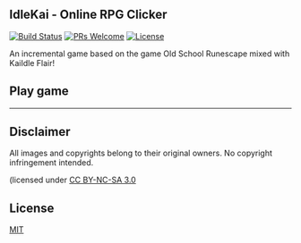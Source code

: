 ﻿## IdleKai - Online RPG Clicker
 
[![Build Status](https://img.shields.io/travis/daanheskes/OSRS-Idle-Clicker/master.svg)](https://travis-ci.org/daanheskes/OSRS-Idle-Clicker)
[![PRs Welcome](https://img.shields.io/badge/PRs-welcome-green.svg)](https://github.com/daanheskes/OSRS-Idle-Clicker/pulls)
[![License](https://img.shields.io/github/license/daanheskes/OSRS-Idle-Clicker.svg)](https://github.com/daanheskes/OSRS-Idle-Clicker/blob/master/LICENSE)

An incremental game based on the game Old School Runescape mixed with KaiIdle Flair!

## Play game

__________________________


## Disclaimer

All images and copyrights belong to their original owners. No copyright infringement intended.

(licensed under [CC BY-NC-SA 3.0](https://creativecommons.org/licenses/by-nc-sa/3.0/)

## License
[MIT](https://github.com/daanheskes/OSRS-Idle-Clicker/blob/master/LICENSE)
